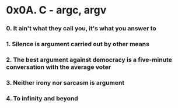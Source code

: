 # 0x0A. C - argc, argv

### 0. It ain't what they call you, it's what you answer to

### 1. Silence is argument carried out by other means

### 2. The best argument against democracy is a five-minute conversation with the average voter

### 3. Neither irony nor sarcasm is argument

### 4. To infinity and beyond


